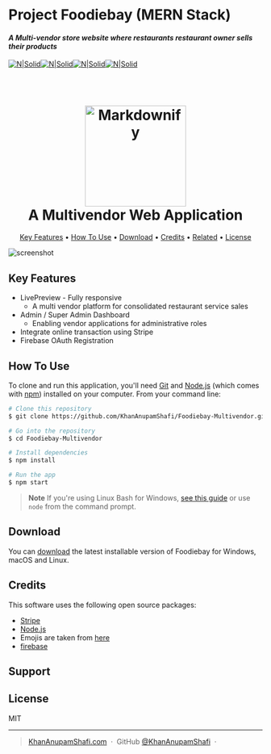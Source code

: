 # Project Foodiebay (MERN Stack)

#### _A Multi-vendor store website where restaurants restaurant owner sells their products_

[![N|Solid](https://img.shields.io/badge/MongoDB-4EA94B?style=for-the-badge&logo=mongodb&logoColor=white)](https://reactjs.org/)[![N|Solid](https://img.shields.io/badge/Express.js-000000?style=for-the-badge&logo=express&logoColor=white)](https://reactjs.org/)[![N|Solid](https://img.shields.io/badge/React-20232A?style=for-the-badge&logo=react&logoColor=61DAFB)](https://reactjs.org/)[![N|Solid](https://img.shields.io/badge/Node.js-339933?style=for-the-badge&logo=nodedotjs&logoColor=white)](https://reactjs.org/)

<h1 align="center">
  <br>
  <a href="https://foodiebay-multivendor.firebaseapp.com/static/media/Logo1.21bc73c5ebc83f1f80fd.png"><img src="https://foodiebay-multivendor.firebaseapp.com/static/media/Logo1.21bc73c5ebc83f1f80fd.png" alt="Markdownify" width="200"></a>
  <br>
  A Multivendor Web Application
  <br>
</h1>

<p align="center">
  <a href="#key-features">Key Features</a> •
  <a href="#how-to-use">How To Use</a> •
  <a href="#download">Download</a> •
  <a href="#credits">Credits</a> •
  <a href="#related">Related</a> •
  <a href="#license">License</a>
</p>

![screenshot](https://cdn.sanity.io/images/0fgdufjp/production/b4e2c26fb75837c8db31e1f90afb1c986f72300c-1616x1400.png)

## Key Features

- LivePreview - Fully responsive
  - A multi vendor platform for consolidated restaurant service sales
- Admin / Super Admin Dashboard
  - Enabling vendor applications for administrative roles
- Integrate online transaction using Stripe
- Firebase OAuth Registration

## How To Use

To clone and run this application, you'll need [Git](https://git-scm.com) and [Node.js](https://nodejs.org/en/download/) (which comes with [npm](http://npmjs.com)) installed on your computer. From your command line:

```bash
# Clone this repository
$ git clone https://github.com/KhanAnupamShafi/Foodiebay-Multivendor.git

# Go into the repository
$ cd Foodiebay-Multivendor

# Install dependencies
$ npm install

# Run the app
$ npm start
```

> **Note**
> If you're using Linux Bash for Windows, [see this guide](https://www.howtogeek.com/261575/how-to-run-graphical-linux-desktop-applications-from-windows-10s-bash-shell/) or use `node` from the command prompt.

## Download

You can [download](https://github.com/KhanAnupamShafi/Foodiebay-Multivendor/releases/tag/v1.0) the latest installable version of Foodiebay for Windows, macOS and Linux.

## Credits

This software uses the following open source packages:

- [Stripe](https://stripe.com/docs/js)
- [Node.js](https://nodejs.org/)
- Emojis are taken from [here](https://www.npmjs.com/package/@emotion/react)
- [firebase](https://firebase.google.com/docs)

## Support

## License

MIT

---

> [KhanAnupamShafi.com](https://khan-anupam-portfolio.vercel.app) &nbsp;&middot;&nbsp;
> GitHub [@KhanAnupamShafi](https://github.com/KhanAnupamShafi) &nbsp;&middot;&nbsp;
